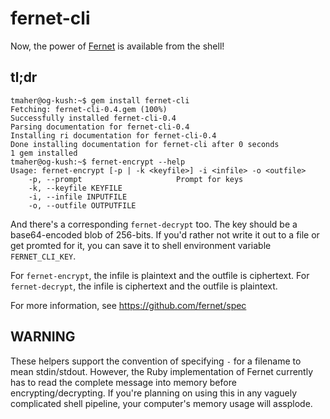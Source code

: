 fernet-cli
==========

Now, the power of [Fernet](https://github.com/fernet/spec) is
available from the shell!

## tl;dr

```
tmaher@og-kush:~$ gem install fernet-cli
Fetching: fernet-cli-0.4.gem (100%)
Successfully installed fernet-cli-0.4
Parsing documentation for fernet-cli-0.4
Installing ri documentation for fernet-cli-0.4
Done installing documentation for fernet-cli after 0 seconds
1 gem installed
tmaher@og-kush:~$ fernet-encrypt --help
Usage: fernet-encrypt [-p | -k <keyfile>] -i <infile> -o <outfile>
    -p, --prompt                     Prompt for keys
    -k, --keyfile KEYFILE
    -i, --infile INPUTFILE
    -o, --outfile OUTPUTFILE
```

And there's a corresponding `fernet-decrypt` too.  The key should be a
base64-encoded blob of 256-bits.  If you'd rather not write it out to
a file or get promted for it, you can save it to shell environment
variable `FERNET_CLI_KEY`.

For `fernet-encrypt`, the infile is plaintext and the outfile is
ciphertext.  For `fernet-decrypt`, the infile is ciphertext and the
outfile is plaintext.  

For more information, see https://github.com/fernet/spec

## WARNING
These helpers support the convention of specifying `-` for a filename
to mean stdin/stdout.  However, the Ruby implementation of Fernet
currently has to read the complete message into memory before
encrypting/decrypting.  If you're planning on using this in any
vaguely complicated shell pipeline, your computer's memory usage will
assplode. 
